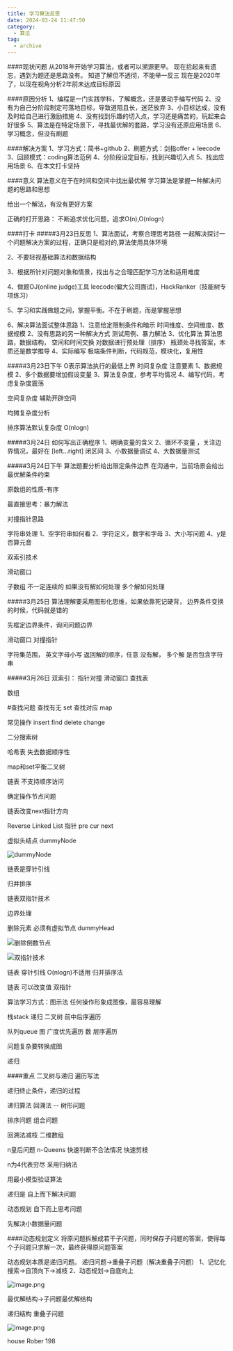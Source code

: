 ```yaml
---
title: 学习算法反思
date: 2024-03-24 11:47:50
category:
  - 算法
tag:
  - archive
---
```

####现状问题
从2018年开始学习算法，或者可以溯源更早。
现在拾起来有遗忘，遇到为题还是思路没有。
知道了解但不透彻，不能举一反三
现在是2020年了，以现在视角分析2年前未达成目标原因

####原因分析
1、编程是一门实践学科，了解概念，还是要动手编写代码
2、没有为自己分阶段制定可落地目标，导致道阻且长，迷茫放弃
3、小目标达成，没有及时给自己进行激励措施
4、没有找到乐趣的切入点，学习还是痛苦的，玩起来会好很多
5、算法是在特定场景下，寻找最优解的套路，学习没有还原应用场景
6、学习概念，但没有刷题

####解决方案
1、学习方式：简书+github
2、刷题方式：剑指offer + leecode
3、回顾模式：coding算法范例
4、分阶段设定目标，找到兴趣切入点
5、找出应用场景
6、在本文打卡坚持

####意义
算法意义在于在时间和空间中找出最优解
学习算法是掌握一种解决问题的思路和思想

给出一个解法，有没有更好方案

正确的打开思路：
不断追求优化问题，追求O(n),O(nlogn)

####打卡
#####3月23日反思
1、算法面试，考察合理思考路径
一起解决探讨一个问题解决方案的过程，正确只是相对的,算法使用具体环境

2、不要轻视基础算法和数据结构

3、根据所针对问题对象和情景，找出与之合理匹配学习方法和适用难度

4、做题OJ(online judge)工具 leecode(偏大公司面试)，HackRanker（技能树专项练习） 

5、学习和实践做题之间，掌握平衡。不在于刷题，而是掌握思想

6、解决算法面试整体思路
1、注意给定限制条件和暗示
时间维度、空间维度、数据规模
2、没有思路的另一种解决方式
测试用例、暴力解法
3、优化算法
算法思路，数据结构，
空间和时间交换
对数据进行预处理（排序）
瓶颈处寻找答案，本质还是数学推导
4、实际编写
极端条件判断，代码规范，模块化，复用性

#####3月23日下午
O表示算法执行的最低上界
时间复杂度
注意要素
1、数据规模
2、多个数据要增加假设变量
3、算法复杂度，参考平均情况
4、编写代码，考虑复杂度震荡

空间复杂度
辅助开辟空间

均摊复杂度分析

排序算法默认复杂度 O(nlogn)

#####3月24日
如何写出正确程序
1、明确变量的含义
2、循环不变量 ，关注边界情况，最好在 [left...right]  闭区间
3、小数据量调试
4、大数据量测试

#####3月24日下午
算法题要分析给出限定条件边界
在沟通中，当前场景会给出最优解条件约束


原数组的性质-有序


最直接思考：暴力解法

对撞指针思路

字符串处理
1、空字符串如何看
2、字符定义，数字和字母
3、大小写问题
4、y是否算元音

双索引技术

滑动窗口

子数组
不一定连续的
如果没有解如何处理
多个解如何处理

#####3月25日
算法理解要采用图形化思维，如果依靠死记硬背，
边界条件变换的时候，代码就是错的

先框定边界条件，询问问题边界



滑动窗口
对撞指针


字符集范围， 英文字母小写
返回解的顺序，任意
没有解，
多个解
是否包含字符串

#####3月26日
双索引：
指针对撞
滑动窗口
查找表

数组

#查找问题
查找有无      set
查找对应      map

常见操作
insert
find
delete
change

二分搜索树

哈希表 失去数据顺序性

map和set平衡二叉树

链表 不支持顺序访问

确定操作节点问题

链表改变next指针方向

Reverse Linked List
指针
pre  cur next

虚拟头结点
dummyNode

![dummyNode](https://upload-images.jianshu.io/upload_images/5526061-040def57403b2b2d.png?imageMogr2/auto-orient/strip%7CimageView2/2/w/1240)

链表是穿针引线

归并排序

链表双指针技术

边界处理

删除元素 必须有虚拟节点
dummyHead

![删除倒数节点](https://upload-images.jianshu.io/upload_images/5526061-5b79b4d46132334e.png?imageMogr2/auto-orient/strip%7CimageView2/2/w/1240)

![双指针技术](https://upload-images.jianshu.io/upload_images/5526061-d1415a6dee8e6910.png?imageMogr2/auto-orient/strip%7CimageView2/2/w/1240)


链表 穿针引线
O(nlogn)不适用
归并排序法

链表 可以改变值
双指针

算法学习方式：图示法
任何操作形象成图像，最容易理解

栈stack
递归
二叉树 前中后序遍历

队列queue
图 广度优先遍历
数 层序遍历

问题复杂要转换成图

递归

####重点
二叉树与递归 遍历写法

递归终止条件，递归的过程

递归算法
回溯法 -- 树形问题

排序问题
组合问题

回溯法减枝
二维数组

n皇后问题
n-Queens
快速判断不合法情况
快速剪枝

n为4代表穷尽
采用归纳法

用最小模型验证算法

递归是     自上而下解决问题

动态规划 自下而上思考问题

先解决小数据量问题

####动态规划定义
将原问题拆解成若干子问题，同时保存子问题的答案，使得每个子问题只求解一次，最终获得原问题答案

动态规划本质是递归问题。
递归问题->重叠子问题（解决重叠子问题）
1、记忆化搜索->自顶向下->减枝
2、动态规划->自底向上

![image.png](https://upload-images.jianshu.io/upload_images/5526061-5509e72e24594dd9.png?imageMogr2/auto-orient/strip%7CimageView2/2/w/1240)

最优解结构->子问题最优解结构

递归结构 重叠子问题

![image.png](https://upload-images.jianshu.io/upload_images/5526061-21951fb997bee7f5.png?imageMogr2/auto-orient/strip%7CimageView2/2/w/1240)

house Rober 198
